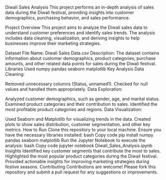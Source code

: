 Diwali Sales Analysis
This project performs an in-depth analysis of sales data during the Diwali festival, providing insights into customer demographics, purchasing behavior, and sales performance.

Project Overview
This project aims to analyze the Diwali sales data to understand customer preferences and identify sales trends. The analysis includes data cleaning, visualization, and deriving insights to help businesses improve their marketing strategies.

Dataset
File Name: Diwali Sales Data.csv
Description: The dataset contains information about customer demographics, product categories, purchase amounts, and other related data points for sales during the Diwali festival.
Libraries Used
numpy
pandas
seaborn
matplotlib
Key Analysis
Data Cleaning:

Removed unnecessary columns (Status, unnamed1).
Checked for null values and handled them appropriately.
Data Exploration:

Analyzed customer demographics, such as gender, age, and marital status.
Examined product categories and their contribution to sales.
Identified the most profitable product categories and regions.
Data Visualization:

Used Seaborn and Matplotlib for visualizing trends in the data.
Created plots to show sales distribution, customer segmentation, and other key metrics.
How to Run
Clone this repository to your local machine.
Ensure you have the necessary libraries installed:
bash
Copy code
pip install numpy pandas seaborn matplotlib
Run the Jupyter Notebook to execute the analysis:
bash
Copy code
jupyter notebook Diwali_Sales_Analysis.ipynb
Insights
Identified key customer segments that contribute the most to sales.
Highlighted the most popular product categories during the Diwali festival.
Provided actionable insights for improving marketing strategies during festive seasons.
Contributing
Contributions are welcome! Please fork this repository and submit a pull request for any suggestions or improvements.
